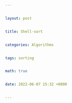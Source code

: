 ```yaml
---


layout: post


title: Shell-sort


categories: Algorithms


tags: sorting


math: true


date: 2022-06-07 15:32 +0800


---
```

